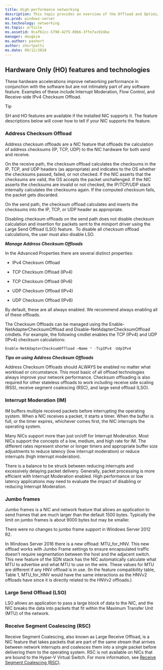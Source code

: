 ```yaml
---
title: High-performance networking
description: This topic provides an overview of the Offload and Optimization Technologies in Windows Server 2016, and includes links to additional guidance about these technologies.
ms.prod: windows-server
ms.technology: networking
ms.topic: article
ms.assetid: 0cafb1cc-5798-42f5-89b6-3ffe7ac024ba
manager: dougkim
ms.author: pashort 
author: shortpatti
ms.date: 09/12/2018 
---
```



## Hardware Only (HO) features and technologies

These hardware accelerations improve networking performance in conjunction with the software but are not intimately part of any software feature. Examples of these include Interrupt Moderation, Flow Control, and Receive-side IPv4 Checksum Offload.

>[!TIP]
>SH and HO features are available if the installed NIC supports it. The feature descriptions below will cover how to tell if your NIC supports the feature.

### Address Checksum Offload

Address checksum offloads are a NIC feature that offloads the calculation of address checksums (IP, TCP, UDP) to the NIC hardware for both send and receive.

On the receive path, the checksum offload calculates the checksums in the IP, TCP, and UDP headers (as appropriate) and indicates to the OS whether the checksums passed, failed, or not checked. If the NIC asserts that the checksums are valid, the OS accepts the packet unchallenged. If the NIC asserts the checksums are invalid or not checked, the IP/TCP/UDP stack internally calculates the checksums again. If the computed checksum fails, the packet gets discarded.

On the send path, the checksum offload calculates and inserts the checksums into the IP, TCP, or UDP header as appropriate.

Disabling checksum offloads on the send path does not disable checksum calculation and insertion for packets sent to the miniport driver using the Large Send Offload (LSO) feature.  To disable all checksum offload calculations, the user must also disable LSO.

_**Manage Address Checksum Offloads**_

In the Advanced Properties there are several distinct properties:

-   IPv4 Checksum Offload

-   TCP Checksum Offload (IPv4)

-   TCP Checksum Offload (IPv6)

-   UDP Checksum Offload (IPv4)

-   UDP Checksum Offload (IPv6)

By default, these are all always enabled. We recommend always enabling all of these offloads.

The Checksum Offloads can be managed using the Enable-NetAdapterChecksumOffload and Disable-NetAdapterChecksumOffload cmdlets. For example, the following cmdlet enables the TCP (IPv4) and UDP (IPv4) checksum calculations:

```PowerShell
Enable-NetAdapterChecksumOffload –Name * -TcpIPv4 -UdpIPv4
```

_**Tips on using Address Checksum Offloads**_

Address Checksum Offloads should ALWAYS be enabled no matter what workload or circumstance. This most basic of all offload technologies always improve your network performance. Checksum offloading is also required for other stateless offloads to work including receive side scaling (RSS), receive segment coalescing (RSC), and large send offload (LSO).

### Interrupt Moderation (IM)

IM buffers multiple received packets before interrupting the operating system. When a NIC receives a packet, it starts a timer. When the buffer is full, or the timer expires, whichever comes first, the NIC interrupts the operating system. 

Many NICs support more than just on/off for Interrupt Moderation. Most NICs support the concepts of a low, medium, and high rate for IM. The different rates represent shorter or longer timers and appropriate buffer size adjustments to reduce latency (low interrupt moderation) or reduce interrupts (high interrupt moderation).

There is a balance to be struck between reducing interrupts and excessively delaying packet delivery. Generally, packet processing is more efficient with Interrupt Moderation enabled. High performance or low latency applications may need to evaluate the impact of disabling or reducing Interrupt Moderation.

### Jumbo frames

Jumbo frames is a NIC and network feature that allows an application to send frames that are much larger than the default 1500 bytes. Typically the limit on jumbo frames is about 9000 bytes but may be smaller.

There were no changes to jumbo frame support in Windows Server 2012 R2.

In Windows Server 2016 there is a new offload: MTU_for_HNV. This new offload works with Jumbo Frame settings to ensure encapsulated traffic doesn't require segmentation between the host and the adjacent switch. This new feature of the SDN stack has the NIC automatically calculate what MTU to advertise and what MTU to use on the wire. These values for MTU are different if any HNV offload is in use. (In the feature compatibility table, Table 1, MTU_for_HNV would have the same interactions as the HNVv2 offloads have since it is directly related to the HNVv2 offloads.)

### Large Send Offload (LSO)

LSO allows an application to pass a large block of data to the NIC, and the NIC breaks the data into packets that fit within the Maximum Transfer Unit (MTU) of the network.

### Receive Segment Coalescing (RSC)

Receive Segment Coalescing, also known as Large Receive Offload, is a NIC feature that takes packets that are part of the same stream that arrives between network interrupts and coalesces them into a single packet before delivering them to the operating system. RSC is not available on NICs that are bound to the Hyper-V Virtual Switch. For more information, see [Receive Segment Coalescing (RSC)](https://docs.microsoft.com/windows-server/networking/technologies/hpn/rsc-in-the-vswitch).